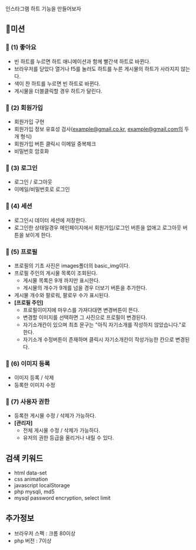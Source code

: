 인스타그램 하트 기능을 만들어보자

## 🚀미션
### 🎯 (1) 좋아요
- 빈 하트를 누르면 하트 애니메이션과 함께 빨간색 하트로 바뀐다.
- 브라우저를 닫았다 열거나 f5를 눌러도 하트를 누른 게시물의 하트가 사라지지 않는다.
- 색이 찬 하트를 누르면 빈 하트로 바뀐다.
- 게시물을 더블클릭할 경우 하트가 달린다.

### 🎯 (2) 회원가입
- 회원가입 구현
- 회원가입 정보 유효성 검사(example@gmail.co.kr, example@gmail.com의 두개 형식)
- 회원가입 버튼 클릭시 이메일 중복체크
- 비밀번호 암호화

### 🎯 (3) 로그인
- 로그인 / 로그아웃
- 이메일/비밀번호로 로그인

### 🎯 (4) 세션
- 로그인시 데이터 세션에 저장한다.
- 로그인한 상태일경우 메인페이지에서 회원가입/로그인 버튼을 없애고 로그아웃 버튼을 보이게 한다.

### 🎯 (5) 프로필
- 프로필의 기초 사진은 images폴더의 basic_img이다.
- 프로필 주인의 게시물 목록이 조회된다.
  - 게시물 목록은 9개 까지만 표시한다.
  - 게시물의 개수가 9개를 넘을 경우 더보기 버튼을 추가한다.
- 게시물 개수와 팔로워, 팔로우 수가 표시된다.
- __[프로필 주인]__
    - 프로필이미지에 마우스를 가져다대면 변경버튼이 뜬다.
    - 변경할 이미지를 선택하면 그 사진으로 프로필이 변경된다.
    - 자기소개칸이 있으며 최초 문구는 "아직 자기소개를 작성하지 않았습니다."로 한다.
    - 자기소개 수정버튼이 존재하며 클릭시 자기소개칸이 작성가능한 칸으로 변경된다.

### 🎯 (6) 이미지 등록
- 이미지 등록 / 삭제
- 등록한 이미지 수정

### 🎯 (7) 사용자 권한
- 등록한 게시물 수정 / 삭제가 가능하다.
- __[관리자]__
  - 전체 게시물 수정 / 삭제가 가능하다.
  - 유저의 권한 등급을 올리거나 내릴 수 있다.

## 검색 키워드
- html data-set
- css animation
- javascript localStorage
- php mysqli, md5
- mysql password encryption, select limit

## 추가정보
- 브라우저 스펙 : 크롬 80이상
- php 버전 : 7이상
